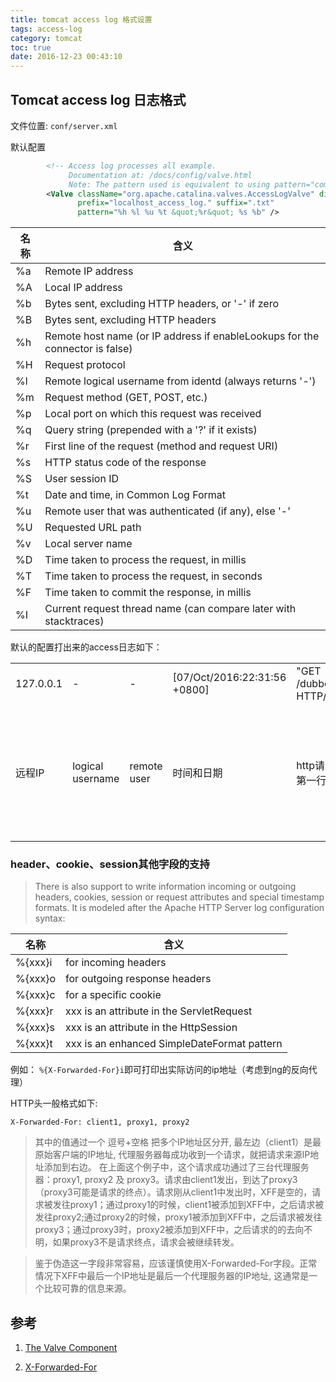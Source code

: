 ```yaml
---
title: tomcat access log 格式设置
tags: access-log
category: tomcat
toc: true
date: 2016-12-23 00:43:10
---
```



## Tomcat access log 日志格式


文件位置: `conf/server.xml`

默认配置

```xml
        <!-- Access log processes all example.
             Documentation at: /docs/config/valve.html
             Note: The pattern used is equivalent to using pattern="common" -->
        <Valve className="org.apache.catalina.valves.AccessLogValve" directory="logs"
               prefix="localhost_access_log." suffix=".txt"
               pattern="%h %l %u %t &quot;%r&quot; %s %b" />
```

|名称 | 含义|
|-|-|
|%a | Remote IP address|
|%A | Local IP address|
|%b | Bytes sent, excluding HTTP headers, or '-' if zero|
|%B | Bytes sent, excluding HTTP headers|
|%h | Remote host name (or IP address if enableLookups for the connector is false)|
|%H | Request protocol|
|%l | Remote logical username from identd (always returns '-')|
|%m | Request method (GET, POST, etc.)|
|%p | Local port on which this request was received|
|%q | Query string (prepended with a '?' if it exists)|
|%r | First line of the request (method and request URI)|
|%s | HTTP status code of the response|
|%S | User session ID|
|%t | Date and time, in Common Log Format|
|%u | Remote user that was authenticated (if any), else '-'|
|%U | Requested URL path|
|%v | Local server name|
|%D | Time taken to process the request, in millis|
|%T | Time taken to process the request, in seconds|
|%F | Time taken to commit the response, in millis|
|%I | Current request thread name (can compare later with stacktraces)|

默认的配置打出来的access日志如下：

||||||||
| -| -| -|-|- |- | -|
|127.0.0.1 |-| -| [07/Oct/2016:22:31:56 +0800]| "GET /dubbo/ HTTP/1.1" |404 |963|
|远程IP |logical username| remote user|时间和日期| http请求的第一行| 状态码| 除去http头的发送大小| 

### header、cookie、session其他字段的支持

> There is also support to write information incoming or outgoing headers, cookies, session or request attributes and special timestamp formats. It is modeled after the Apache HTTP Server log configuration syntax:

|名称 | 含义|
|-|-|
|%{xxx}i |for incoming headers|
|%{xxx}o |for outgoing response headers|
|%{xxx}c |for a specific cookie|
|%{xxx}r |xxx is an attribute in the ServletRequest|
|%{xxx}s |xxx is an attribute in the HttpSession|
|%{xxx}t |xxx is an enhanced SimpleDateFormat pattern|

例如： `%{X-Forwarded-For}i`即可打印出实际访问的ip地址（考虑到ng的反向代理）

HTTP头一般格式如下:

`X-Forwarded-For: client1, proxy1, proxy2`
>其中的值通过一个 逗号+空格 把多个IP地址区分开, 最左边（client1）是最原始客户端的IP地址, 代理服务器每成功收到一个请求，就把请求来源IP地址添加到右边。 在上面这个例子中，这个请求成功通过了三台代理服务器：proxy1, proxy2 及 proxy3。请求由client1发出，到达了proxy3（proxy3可能是请求的终点）。请求刚从client1中发出时，XFF是空的，请求被发往proxy1；通过proxy1的时候，client1被添加到XFF中，之后请求被发往proxy2;通过proxy2的时候，proxy1被添加到XFF中，之后请求被发往proxy3；通过proxy3时，proxy2被添加到XFF中，之后请求的的去向不明，如果proxy3不是请求终点，请求会被继续转发。

>鉴于伪造这一字段非常容易，应该谨慎使用X-Forwarded-For字段。正常情况下XFF中最后一个IP地址是最后一个代理服务器的IP地址, 这通常是一个比较可靠的信息来源。


## 参考

1. [The Valve Component](http://tomcat.apache.org/tomcat-7.0-doc/config/valve.html)

2. [X-Forwarded-For](https://zh.wikipedia.org/wiki/X-Forwarded-For)